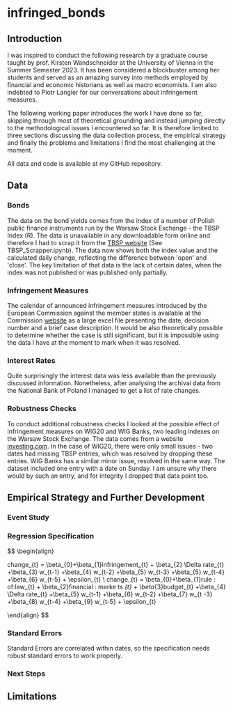 # infringed_bonds
## Introduction
I was inspired to conduct the following research by a graduate course taught by prof. Kirsten Wandschneider at the University of Vienna in the Summer Semester 2023. It has been considered a blockbuster among her students and served as an amazing survey into methods employed by financial and economic historians as well as macro economists. I am also indebted to Piotr Langier for our conversations about infringement measures.

The following working paper introduces the work I have done so far, skipping through most of theoretical grounding and instead jumping directly to the methodological issues I encountered so far. It is therefore limited to three sections discussing the data collection process, the empirical strategy and finally the problems and limitations I find the most challenging at the moment.

All data and code is available at my GitHub repository.

## Data
### Bonds
The data on the bond yields comes from the index of a number of Polish public finance instruments run by the Warsaw Stock Exchange - the TBSP Index (R). The data is unavailable in any downloadable form online and therefore I had to scrap it from the [TBSP website](https://www.bondspot.pl/tbsp_index_archiwum) (See TBSP_Scrapper.ipynb). The data now shows both the index value and the calculated daily change, reflecting the difference between 'open' and 'close'. The key limitation of that data is the lack of certain dates, when the index was not published or was published only partially.
### Infringement Measures
The calendar of announced infringement measures introduced by the European Commission against the member states is available at the Commission [website](https://ec.europa.eu/atwork/applying-eu-law/infringements-proceedings/infringement_decisions/screen/home?lang_code=en) as a large excel file presenting  the date, decision number and a brief case description. It would be also theoretically possible to determine whether the case is still significant, but it is impossible using the data I have at the moment to mark when it was resolved.
### Interest Rates
Quite surprisingly the interest data was less available than the previously discussed information. Nonetheless, after analysing the archival data from the National Bank of Poland I managed to get a list of rate changes.
### Robustness Checks
To conduct additional robustness checks I looked at the possible effect of infringement measures on WIG20 and WIG Banks, two leading indexes on the Warsaw Stock Exchange. The data comes from a website [investing.com](https://www.investing.com). In the case of WIG20, there were only small issues - two dates had missing TBSP entries, which was resolved by dropping these entries. WIG Banks has a similar minor issue, resolved in the same way. The dataset included one entry with a date on Sunday. I am unsure why there would by such an entry, and for integrity I dropped that data point too.

## Empirical Strategy and Further Development
### Event Study
### Regression Specification
$$
\begin{align}

change_{t} = \beta_{0}+\beta_{1}infringement_{t} + \beta_{2} \Delta rate_{t} +\beta_{3} w_{t-1} +\beta_{4} w_{t-2} +\beta_{5} w_{t-3} +\beta_{5} w_{t-4} +\beta_{6} w_{t-5} + \epsilon_{t}
\\
change_{t} = \beta_{0}+\beta_{1}rule \: of\:law_{t} + \beta_{2}financial \: marke ts _{t} + \beta_{3}budget_{t} +\beta_{4} \Delta rate_{t} +\beta_{5} w_{t-1} +\beta_{6} w_{t-2} +\beta_{7} w_{t -3} +\beta_{8} w_{t-4} +\beta_{9} w_{t-5} + \epsilon_{t}


\end{align}
$$

### Standard Errors
Standard Errors are correlated within dates, so the specification needs robust standard errors to work properly.
### Next Steps
## Limitations
